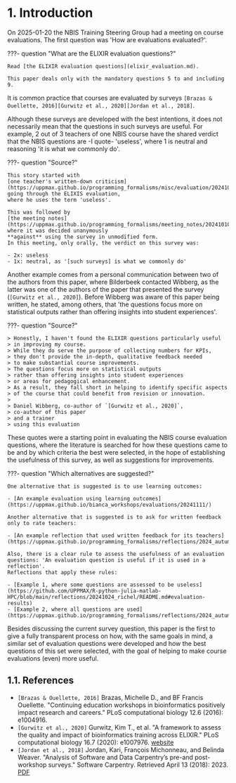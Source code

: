 # 1. Introduction

On 2025-01-20 the NBIS Training Steering Group had
a meeting on course evaluations.
The first question was 'How are evaluations evaluated?'.

???- question "What are the ELIXIR evaluation questions?"

    Read [the ELIXIR evaluation questions](elixir_evaluation.md).

    This paper deals only with the mandatory questions 5 to and including 9.

It is common practice that courses are evaluated by surveys
`[Brazas & Ouellette, 2016][Gurwitz et al., 2020][Jordan et al., 2018]`.

Although these surveys are developed with the best intentions,
it does not necessarily mean that the questions in such surveys are useful.
For example, 2 out of 3 teachers of one NBIS course have the shared verdict
that the NBIS questions are -I quote- 'useless', where 1 is neutral and
reasoning 'it is what we commonly do'.

???- question "Source?"

    This story started with
    [one teacher's written-down criticism](https://uppmax.github.io/programming_formalisms/misc/evaluation/20241010)
    going through the ELIXIS evaluation,
    where he uses the term 'useless'.

    This was followed by
    [the meeting notes](https://uppmax.github.io/programming_formalisms/meeting_notes/20241010/)
    where it was decided unanymously
    **against** using the survey in unmodified form.
    In this meeting, only orally, the verdict on this survey was:

    - 2x: useless
    - 1x: neutral, as '[such surveys] is what we commonly do'

Another example comes from a personal communication between
two of the authors from this paper, where Bilderbeek
contacted Wibberg, as the latter was one of the
authors of the paper that presented the survey (`[Gurwitz et al., 2020]`).
Before Wibberg was aware of this paper being written,
he stated, among others, that
'the questions focus more on statistical outputs
rather than offering insights into student experiences'.

???- question "Source?"

    > Honestly, I haven't found the ELIXIR questions particularly useful
    > in improving my course.
    > While they do serve the purpose of collecting numbers for KPIs,
    > they don't provide the in-depth, qualitative feedback needed
    > to make substantial course improvements.
    > The questions focus more on statistical outputs
    > rather than offering insights into student experiences
    > or areas for pedagogical enhancement.
    > As a result, they fall short in helping to identify specific aspects
    > of the course that could benefit from revision or innovation.
    >
    > Daniel Wibberg, co-author of `[Gurwitz et al., 2020]`,
    > co-author of this paper
    > and a trainer
    > using this evaluation

These quotes were a starting point in evaluating the
NBIS course evaluation questions,
where the literature is searched for how these questions
came to be and by which criteria the best were selected,
in the hope of establishing the usefulness of this survey,
as well as suggestions for improvements.

???- question "Which alternatives are suggested?"

    One alternative that is suggested is to use learning outcomes:

    - [An example evaluation using learning outcomes](https://uppmax.github.io/bianca_workshops/evaluations/20241111/)

    Another alternative that is suggested is to ask for written feedback
    only to rate teachers:

    - [An example reflection that used written feedback for its teachers](https://uppmax.github.io/programming_formalisms/reflections/2024_autumn/20241122_richel/)

    Also, there is a clear rule to assess the usefulness of an evaluation
    questions: 'An evaluation question is useful if it is used in a reflection'.
    Reflections that apply these rules:

    - [Example 1, where some questions are assessed to be useless](https://github.com/UPPMAX/R-python-julia-matlab-HPC/blob/main/reflections/20241024_richel/README.md#evaluation-results)
    - [Example 2, where all questions are used](https://uppmax.github.io/programming_formalisms/reflections/2024_autumn/20241122_richel/)

Besides discussing the current survey question,
this paper is the first to give a fully transparent process
on how, with the same goals in mind, a similar set of
evaluation questions were developed
and how the best questions of this set were selected,
with the goal of helping to make course evaluations (even) more useful.

## 1.1. References

- `[Brazas & Ouellette, 2016]`
  Brazas, Michelle D., and BF Francis Ouellette.
  "Continuing education workshops in bioinformatics positively impact
 research and careers." PLoS computational biology 12.6 (2016): e1004916.
- `[Gurwitz et al., 2020]`
  Gurwitz, Kim T., et al.
  "A framework to assess the quality and impact of bioinformatics training
  across ELIXIR." PLoS computational biology 16.7 (2020): e1007976.
  [website](https://journals.plos.org/ploscompbiol/article?id=10.1371/journal.pcbi.1007976)
- `[Jordan et al., 2018]`
  Jordan, Kari, François Michonneau, and Belinda Weaver.
  "Analysis of Software and Data Carpentry’s pre-and post-workshop surveys."
  Software Carpentry. Retrieved April 13 (2018): 2023.
  [PDF](papers/jordan_et_al_2018.pdf)
